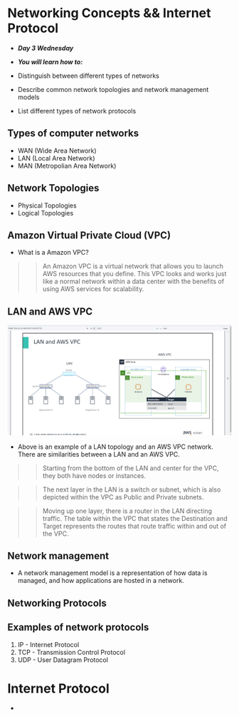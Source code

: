 # Networking Concepts && Internet Protocol
- ***Day 3 Wednesday***

- ***You will learn how to:***
- Distinguish between different types of networks
- Describe common network topologies and network management models
- List different types of network protocols

## Types of computer networks
- WAN (Wide Area Network)
- LAN (Local Area Network)
- MAN (Metropolian Area Network)

## Network Topologies
- Physical Topologies
- Logical Topologies

## Amazon Virtual Private Cloud (VPC)
- What is a Amazon VPC?

>> An Amazon VPC is a virtual network that allows you to launch AWS resources that you define. This VPC looks and works just like a normal network within a data center with the benefits of using AWS services for scalability.

## LAN and AWS VPC
![alt text](<Images/LAN vs AWS VPC.png>)

- Above is an example of a LAN topology and an AWS VPC network. There are similarities between a LAN and an AWS VPC.

>> Starting from the bottom of the LAN and center for the VPC, they both have nodes or instances.

>> The next layer in the LAN is a switch or subnet, which is also depicted within the VPC as Public and Private subnets.

>> Moving up one layer, there is a router in the LAN directing traffic. The table within the VPC that states the Destination and Target represents the routes that route traffic within and out of the VPC.

## Network management
- A network management model is a representation of how data is managed, and how applications are hosted in a network.

## Networking Protocols
## Examples of network protocols
1. IP - Internet Protocol
2. TCP - Transmission Control Protocol
3. UDP - User Datagram Protocol


# Internet Protocol
- 